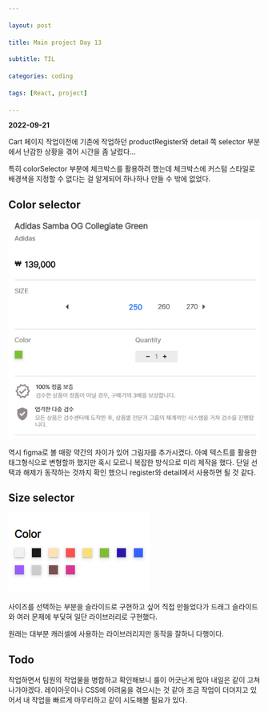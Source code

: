 ```yaml
---

layout: post

title: Main project Day 13

subtitle: TIL

categories: coding

tags: [React, project]

---
```

**2022-09-21**

Cart 페이지 작업이전에 기존에 작업하던 productRegister와 detail 쪽 selector 부분에서 난감한 상황을 겪어 시간을 좀 날렸다…

특히 colorSelector 부분에 체크박스를 활용하려 했는데 체크박스에 커스텀 스타일로 배경색을 지정할 수 없다는 걸 알게되어 하나하나 만들 수 밖에 없었다.

## Color selector


![Untitled](/post-img/figma08.png)

역시 figma로 볼 때랑 약간의 차이가 있어 그림자를 추가시켰다. 아예 텍스트를 활용한 태그형식으로 변형할까 했지만 혹시 모르니 복잡한 방식으로 미리 제작을 했다. 단일 선택과 해제가 동작하는 것까지 확인 했으니 register와 detail에서 사용하면 될 것 같다.

## Size selector


![Untitled](/post-img/figma09.png)

사이즈를 선택하는 부분을 슬라이드로 구현하고 싶어 직접 만들었다가 드래그 슬라이드와 여러 문제에 부딪혀 일단 라이브러리로 구현했다.

원래는 대부분 캐러셀에 사용하는 라이브러리지만 동작을 잘하니 다행이다.

## Todo


작업하면서 팀원의 작업물을 병합하고 확인해보니 룰이 어긋난게 많아 내일은 같이 고쳐나가야겠다. 레이아웃이나 CSS에 어려움을 겪으시는 것 같아 조금 작업이 더뎌지고 있어서 내 작업을 빠르게 마무리하고 같이 시도해볼 필요가 있다.
